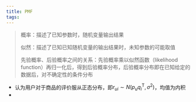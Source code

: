 ```yaml
---
title: PMF
tags:
---
```




>   概率：描述了已知参数时，随机变量输出结果
>
>   似然：描述了已知已知随机变量的输出结果时，未知参数的可能取值
>
>   先验概率、后验概率之间的关系：先验概率乘以似然函数（likelihood function）再归一化后，得到后验概率分布，后验概率分布即在已知给定的数据后，对不确定性的条件分布



-   认为用户对于商品的评价服从正态分布，即$r_{u i} \sim N\left(p_{u} q_{i}^{\mathrm{T}}, \sigma^{2}\right)$，均值为内积
-   

